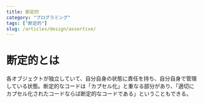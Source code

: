 ```yaml
---
title: 断定的
category: "プログラミング"
tags: ["断定的"]
slug: /articles/design/assertive/
---
```


# 断定的とは
各オブジェクトが独立していて、自分自身の状態に責任を持ち、自分自身で管理している状態。断定的なコードは「カプセル化」と重なる部分があり、「適切にカプセル化されたコードならば断定的なコードである」ということもできる。